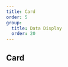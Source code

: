 ```yaml
---
title: Card
order: 5
group:
  title: Data Display
  order: 20
---
```


## Card

<code src="./card/index.tsx" />

<API src="../../../components/card/index.tsx"></API>
